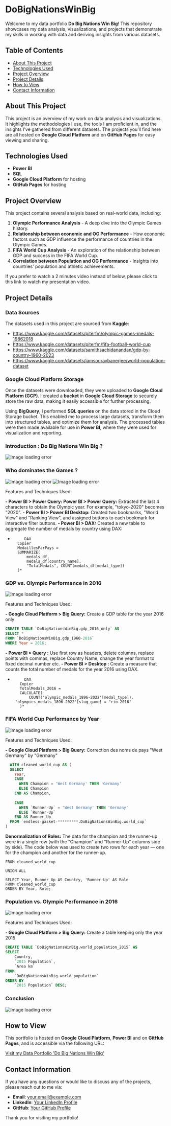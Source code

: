 # DoBigNationsWinBig

Welcome to my data portfolio **Do Big Nations Win Big**! This repository showcases my data analysis, visualizations, and projects that demonstrate my skills in working with data and deriving insights from various datasets.

## Table of Contents
- [About This Project](#about-this-project)
- [Technologies Used](#technologies-used)
- [Project Overview](#project-overview)
- [Project Details](#project-details)
- [How to View](#how-to-view)
- [Contact Information](#contact-information)

## About This Project

This project is an overview of my work on data analysis and visualizations. It highlights the methodologies I use, the tools I am proficient in, and the insights I've gathered from different datasets. The projects you’ll find here are all hosted on **Google Cloud Platform** and on **GitHub Pages** for easy viewing and sharing.

## Technologies Used

- **Power BI**
- **SQL**
- **Google Cloud Platform** for hosting
- **GitHub Pages** for hosting

## Project Overview

This project contains several analysis based on real-world data, including:
1. **Olympic Performance Analysis** - A deep dive into the Olympic Games history.
2. **Relationship between economic and OG Performance** - How economic factors such as GDP influence the performance of countries in the Olympic Games.
3. **FIFA World Cup Analysis** - An exploration of the relationship between GDP and success in the FIFA World Cup.
4. **Correlation between Population and OG Performance** - Insights into countries' population and athletic achievements.

If you prefer to watch a 2 minutes video instead of below, please click to this link to watch my presentation video.

## Project Details

### Data Sources

The datasets used in this project are sourced from **Kaggle**:
- https://www.kaggle.com/datasets/piterfm/olympic-games-medals-19862018
- https://www.kaggle.com/datasets/piterfm/fifa-football-world-cup
- https://www.kaggle.com/datasets/samithsachidanandan/gdp-by-country-1960-2023
- https://www.kaggle.com/datasets/iamsouravbanerjee/world-population-dataset

### Google Cloud Platform Storage

Once the datasets were downloaded, they were uploaded to **Google Cloud Platform (GCP)**. I created a **bucket** in **Google Cloud Storage** to securely store the raw data, making it easily accessible for further processing.

Using **BigQuery**, I performed **SQL queries** on the data stored in the Cloud Storage bucket. This enabled me to process large datasets, transform them into structured tables, and optimize them for analysis. The processed tables were then made available for use in **Power BI**, where they were used for visualization and reporting.


### Introduction : Do Big Nations Win Big ?

![Image loading error](https://github.com/boris-mind/DoBigNationsWinBig/blob/main/imageDBNWB1.png)

### Who dominates the Games ?

![Image loading error](https://github.com/boris-mind/DoBigNationsWinBig/blob/main/imageDBNWB2.png)
![Image loading error](https://github.com/boris-mind/DoBigNationsWinBig/blob/main/imageDBNWB2.2.png)

Features and Techniques Used:

**- Power BI > Power Query: Power BI > Power Query:** Extracted the last 4 characters to obtain the Olympic year. For example, "tokyo-2020" becomes "2020".
**- Power BI > Power BI Desktop:** Created two bookmarks, "World View" and "Ranking View", and assigned buttons to each bookmark for interactive filter buttons.
**- Power BI > DAX:** Created a new table to aggregate the number of medals by country using DAX:

  *          DAX
          Copier
          MedaillesParPays = 
          SUMMARIZE(
              medals_df, 
              medals_df[country_name], 
              "TotalMedals", COUNT(medals_df[medal_type])
          )*

### GDP vs. Olympic Performance in 2016

![Image loading error](https://github.com/boris-mind/DoBigNationsWinBig/blob/main/imageDBNWB3.png)

Features and Techniques Used:

**- Google Cloud Platform > Big Query:** Create a GDP table for the year 2016 only

```SQL
CREATE TABLE `DoBigNationsWinBig.gdp_2016_only` AS
SELECT *
FROM `DoBigNationsWinBig.gdp_1960-2016`
WHERE Year = 2016;
```

**- Power BI > Query :** Use first row as headers, delete columns, replace points with commas, replace Country Name, change the year format to fixed decimal number etc.
**- Power BI > Desktop :** Create a measure that counts the total number of medals for the year 2016 using DAX.

 *          DAX
          Copier
          TotalMedals_2016 = 
          CALCULATE(
              COUNT('olympic_medals_1896-2022'[medal_type]),
        'olympics_medals_1896-2022'[slug_game] = "rio-2016"
          )*

### FIFA World Cup Performance by Year

![Image loading error](https://github.com/boris-mind/DoBigNationsWinBig/blob/main/imageDBNWB4.png)

Features and Techniques Used:

**- Google Cloud Platform > Big Query:** Correction des noms de pays "West Germany" by "Germany"

```SQL
  WITH cleaned_world_cup AS (
  SELECT 
    Year,
    CASE 
      WHEN Champion = 'West Germany' THEN 'Germany'
      ELSE Champion
    END AS Champion,
    
    CASE 
      WHEN `Runner-Up` = 'West Germany' THEN 'Germany'
      ELSE `Runner-Up`
    END AS Runner_Up
  FROM `endless-gasket-*********.DoBigNationsWinBig.world_cup`
)
```
         
**Denormalization of Roles:** The data for the champion and the runner-up were in a single row (with the "Champion" and "Runner-Up" columns side by side). The code below was used to create two rows for each year — one for the champion and another for the runner-up.

```SELECT Year, Champion AS Country, 'Champion' AS Role
FROM cleaned_world_cup

UNION ALL

SELECT Year, Runner_Up AS Country, 'Runner-Up' AS Role
FROM cleaned_world_cup
ORDER BY Year, Role;
```

### Population vs. Olympic Performance in 2016

![Image loading error](https://github.com/boris-mind/DoBigNationsWinBig/blob/main/imageDBNWB5.png)

Features and Techniques Used:

**- Google Cloud Platform > Big Query:** Create a table keeping only the year 2015

```SQL
CREATE TABLE `DoBigNationsWinBig.world_population_2015` AS
SELECT 
    Country,
    `2015 Population`,
    `Area km`
FROM 
    `DoBigNationsWinBig.world_population`
ORDER BY 
    `2015 Population` DESC;
```

### Conclusion

![Image loading error](https://github.com/boris-mind/DoBigNationsWinBig/blob/main/imageDBNWB6.png)

## How to View

This portfolio is hosted on **Google Cloud Platform**, **Power BI** and on **GitHub Pages**, and is accessible via the following URL:

[Visit my Data Portfolio 'Do Big Nations Win Big'](https://github.com/boris-mind/DoBigNationsWinBig)

## Contact Information

If you have any questions or would like to discuss any of the projects, please reach out to me via:

- **Email**: your.email@example.com
- **LinkedIn**: [Your LinkedIn Profile](https://www.linkedin.com/in/)
- **GitHub**: [Your GitHub Profile](https://github.com/boris-mind)

Thank you for visiting my portfolio!
